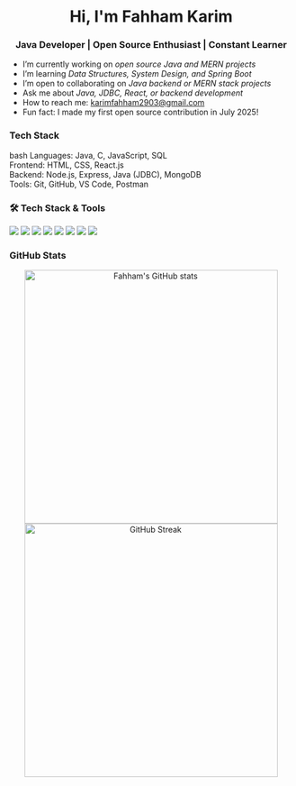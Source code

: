 <h1 align="center">Hi, I'm Fahham Karim</h1>
<h3 align="center">Java Developer | Open Source Enthusiast | Constant Learner</h3>


- I’m currently working on *open source Java and MERN projects*
- I’m learning *Data Structures, System Design, and Spring Boot*
- I’m open to collaborating on *Java backend or MERN stack projects*
- Ask me about *Java, JDBC, React, or backend development*
- How to reach me: karimfahham2903@gmail.com
- Fun fact: I made my first open source contribution in July 2025!

### Tech Stack
bash
Languages: Java, C, JavaScript, SQL  
Frontend: HTML, CSS, React.js  
Backend: Node.js, Express, Java (JDBC), MongoDB  
Tools: Git, GitHub, VS Code, Postman

### 🛠 Tech Stack & Tools
<p align="left">
  <img src="https://img.shields.io/badge/Java-%23ED8B00.svg?style=for-the-badge&logo=openjdk&logoColor=white"/>
  <img src="https://img.shields.io/badge/Javascript-F7DF1E?style=for-the-badge&logo=javascript&logoColor=black"/>
  <img src="https://img.shields.io/badge/React-20232A?style=for-the-badge&logo=react&logoColor=61DAFB"/>
  <img src="https://img.shields.io/badge/Node.js-339933?style=for-the-badge&logo=nodedotjs&logoColor=white"/>
  <img src="https://img.shields.io/badge/MongoDB-4EA94B?style=for-the-badge&logo=mongodb&logoColor=white"/>
  <img src="https://img.shields.io/badge/Git-F05032?style=for-the-badge&logo=git&logoColor=white"/>
  <img src="https://img.shields.io/badge/GitHub-%23121011.svg?style=for-the-badge&logo=github&logoColor=white"/>
  <img src="https://img.shields.io/badge/PostgreSQL-316192?style=for-the-badge&logo=postgresql&logoColor=white"/>
</p>


### GitHub Stats
<p align="center">
  <img src="https://github-readme-stats.vercel.app/api?username=Fahham2903&show_icons=true&theme=radical" alt="Fahham's GitHub stats" width="450"/>
  <img src="https://github-readme-streak-stats.herokuapp.com/?user=Fahham2903&theme=radical" alt="GitHub Streak" width="450"/>
</p>
